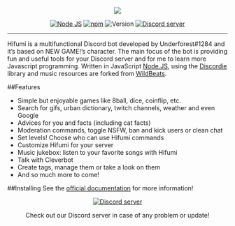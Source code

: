 <p style="text-align:center;">
<a href="http://hifumibot.tumblr.com/"><img src="http://puu.sh/sn7Z9.jpg"></a></p>

<p align="center">
<a href="http://nodejs.org"><img src="https://img.shields.io/badge/Node.js-6.6.0-blue.svg" alt="Node JS"></a>
<a href="http://npmjs.com"><img src="https://img.shields.io/badge/npm-3.10.3-blue.svg" alt="npm"></a>
<a><img src="https://img.shields.io/badge/Version-1.5.0-blue.svg" alt="Version"></a>
<a href="http://discord.gg/FtDbNrd"><img src="https://discordapp.com/api/guilds/227899389744513026/widget.png" alt="Discord server"></a>
</p>

---
Hifumi is a multifunctional Discord bot developed by Underforest#1284 and it’s based on NEW GAME!’s character. The main focus of the bot is providing fun and useful tools for your Discord server and for me to learn more Javascript programming. Written in JavaScript [Node.JS](https://nodejs.org), using the [Discordie](https://qeled.github.io/discordie) library and music resources are forked from [WildBeats](https://github.com/TheSharks/WildBeats).

##Features

- Simple but enjoyable games like 8ball, dice, coinflip, etc.
- Search for gifs, urban dictionary, twitch channels, weather and even Google
- Advices for you and facts (including cat facts)
- Moderation commands, toggle NSFW, ban and kick users or clean chat
- Set levels! Choose who can use Hifumi commands
- Customize Hifumi for your server
- Music jukebox: listen to your favorite songs with Hifumi
- Talk with Cleverbot
- Create tags, manage them or take a look on them
- And so much more to come!

##Installing
See the [official documentation](https://underforest.github.io/hifumibot/documentation/index.html) for more information! 

<p align="center">
  <a href="http://discord.gg/FtDbNrd"><img src="https://discordapp.com/api/guilds/227899389744513026/widget.png?style=banner2" alt="Discord server"></a>
</p>
<p align="center">
Check out our Discord server in case of any problem or update!
</p>
